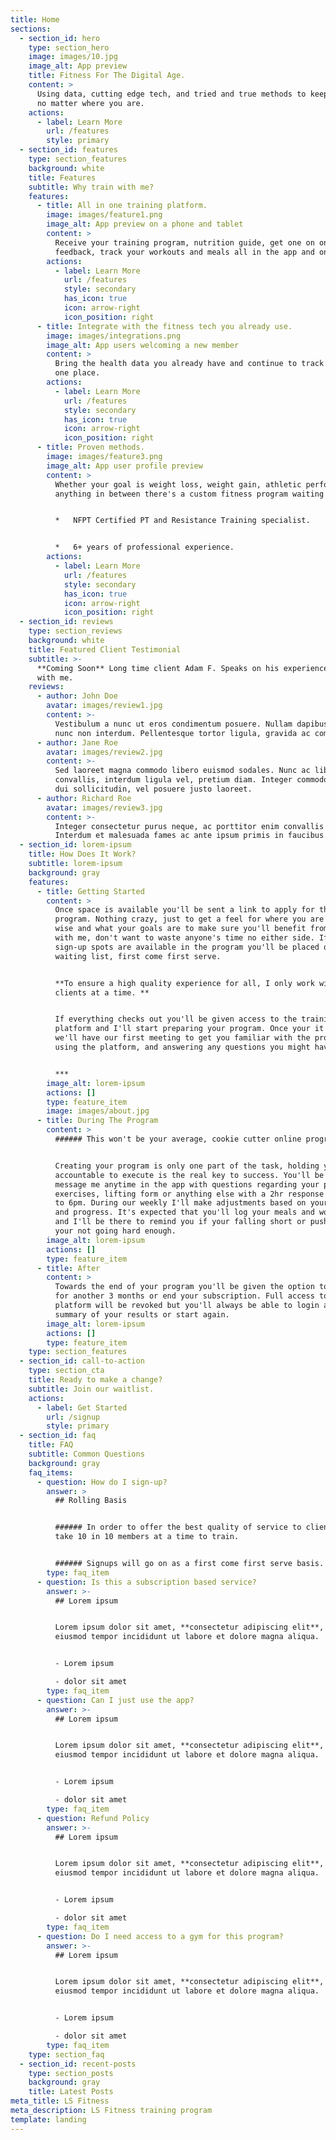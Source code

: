 ```yaml
---
title: Home
sections:
  - section_id: hero
    type: section_hero
    image: images/10.jpg
    image_alt: App preview
    title: Fitness For The Digital Age.
    content: >
      Using data, cutting edge tech, and tried and true methods to keep you fit
      no matter where you are.
    actions:
      - label: Learn More
        url: /features
        style: primary
  - section_id: features
    type: section_features
    background: white
    title: Features
    subtitle: Why train with me?
    features:
      - title: All in one training platform.
        image: images/feature1.png
        image_alt: App preview on a phone and tablet
        content: >
          Receive your training program, nutrition guide, get one on one
          feedback, track your workouts and meals all in the app and online.
        actions:
          - label: Learn More
            url: /features
            style: secondary
            has_icon: true
            icon: arrow-right
            icon_position: right
      - title: Integrate with the fitness tech you already use.
        image: images/integrations.png
        image_alt: App users welcoming a new member
        content: >
          Bring the health data you already have and continue to track it all in
          one place.
        actions:
          - label: Learn More
            url: /features
            style: secondary
            has_icon: true
            icon: arrow-right
            icon_position: right
      - title: Proven methods.
        image: images/feature3.png
        image_alt: App user profile preview
        content: >
          Whether your goal is weight loss, weight gain, athletic performance or
          anything in between there's a custom fitness program waiting for you.


          *   NFPT Certified PT and Resistance Training specialist.


          *   6+ years of professional experience.
        actions:
          - label: Learn More
            url: /features
            style: secondary
            has_icon: true
            icon: arrow-right
            icon_position: right
  - section_id: reviews
    type: section_reviews
    background: white
    title: Featured Client Testimonial
    subtitle: >-
      **Coming Soon** Long time client Adam F. Speaks on his experience training
      with me.
    reviews:
      - author: John Doe
        avatar: images/review1.jpg
        content: >-
          Vestibulum a nunc ut eros condimentum posuere. Nullam dapibus quis
          nunc non interdum. Pellentesque tortor ligula, gravida ac commodo eu.
      - author: Jane Roe
        avatar: images/review2.jpg
        content: >-
          Sed laoreet magna commodo libero euismod sodales. Nunc ac libero
          convallis, interdum ligula vel, pretium diam. Integer commodo sem at
          dui sollicitudin, vel posuere justo laoreet.
      - author: Richard Roe
        avatar: images/review3.jpg
        content: >-
          Integer consectetur purus neque, ac porttitor enim convallis vitae.
          Interdum et malesuada fames ac ante ipsum primis in faucibus.
  - section_id: lorem-ipsum
    title: How Does It Work?
    subtitle: lorem-ipsum
    background: gray
    features:
      - title: Getting Started
        content: >
          Once space is available you'll be sent a link to apply for the
          program. Nothing crazy, just to get a feel for where you are fitness
          wise and what your goals are to make sure you'll benefit from training
          with me, don't want to waste anyone's time no either side. If no
          sign-up spots are available in the program you'll be placed on a
          waiting list, first come first serve. 


          **To ensure a high quality experience for all, I only work with 10
          clients at a time. **


          If everything checks out you'll be given access to the training
          platform and I'll start preparing your program. Once your it is ready
          we'll have our first meeting to get you familiar with the program,
          using the platform, and answering any questions you might have.


          ***
        image_alt: lorem-ipsum
        actions: []
        type: feature_item
        image: images/about.jpg
      - title: During The Program
        content: >
          ###### This won't be your average, cookie cutter online program. 


          Creating your program is only one part of the task, holding you
          accountable to execute is the real key to success. You'll be able to
          message me anytime in the app with questions regarding your plan,
          exercises, lifting form or anything else with a 2hr response time 8am
          to 6pm. During our weekly I'll make adjustments based on your feedback
          and progress. It's expected that you'll log your meals and workouts,
          and I'll be there to remind you if your falling short or push you if
          your not going hard enough.
        image_alt: lorem-ipsum
        actions: []
        type: feature_item
      - title: After
        content: >
          Towards the end of your program you'll be given the option to renew
          for another 3 months or end your subscription. Full access to the
          platform will be revoked but you'll always be able to login and view a
          summary of your results or start again. 
        image_alt: lorem-ipsum
        actions: []
        type: feature_item
    type: section_features
  - section_id: call-to-action
    type: section_cta
    title: Ready to make a change?
    subtitle: Join our waitlist.
    actions:
      - label: Get Started
        url: /signup
        style: primary
  - section_id: faq
    title: FAQ
    subtitle: Common Questions
    background: gray
    faq_items:
      - question: How do I sign-up?
        answer: >
          ## Rolling Basis


          ###### In order to offer the best quality of service to clients I only
          take 10 in 10 members at a time to train.


          ###### Signups will go on as a first come first serve basis.
        type: faq_item
      - question: Is this a subscription based service?
        answer: >-
          ## Lorem ipsum


          Lorem ipsum dolor sit amet, **consectetur adipiscing elit**, sed do
          eiusmod tempor incididunt ut labore et dolore magna aliqua.


          - Lorem ipsum

          - dolor sit amet
        type: faq_item
      - question: Can I just use the app?
        answer: >-
          ## Lorem ipsum


          Lorem ipsum dolor sit amet, **consectetur adipiscing elit**, sed do
          eiusmod tempor incididunt ut labore et dolore magna aliqua.


          - Lorem ipsum

          - dolor sit amet
        type: faq_item
      - question: Refund Policy
        answer: >-
          ## Lorem ipsum


          Lorem ipsum dolor sit amet, **consectetur adipiscing elit**, sed do
          eiusmod tempor incididunt ut labore et dolore magna aliqua.


          - Lorem ipsum

          - dolor sit amet
        type: faq_item
      - question: Do I need access to a gym for this program?
        answer: >-
          ## Lorem ipsum


          Lorem ipsum dolor sit amet, **consectetur adipiscing elit**, sed do
          eiusmod tempor incididunt ut labore et dolore magna aliqua.


          - Lorem ipsum

          - dolor sit amet
        type: faq_item
    type: section_faq
  - section_id: recent-posts
    type: section_posts
    background: gray
    title: Latest Posts
meta_title: LS Fitness
meta_description: LS Fitness training program
template: landing
---
```

